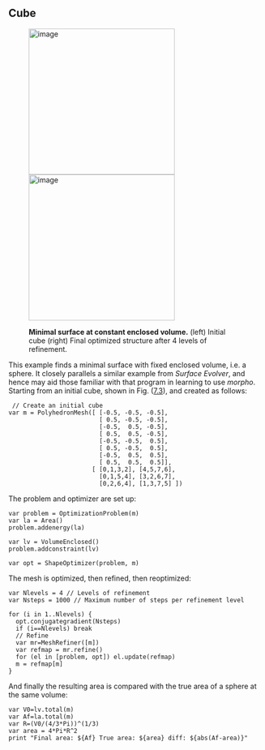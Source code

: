 ## Cube

<figure id="fig:Cube">
<div class="centering">
<p><img src="../Figures/ExamplesChapter/cube/cube-init.png"
style="width:3in" alt="image" /><img
src="../Figures/ExamplesChapter/cube/cube.png" style="width:3in"
alt="image" /></p>
</div>
<figcaption><strong><span id="fig:Cube" label="fig:Cube"></span>Minimal
surface at constant enclosed volume.</strong> (left) Initial cube
(right) Final optimized structure after 4 levels of
refinement.</figcaption>
</figure>

This example finds a minimal surface with fixed enclosed volume, i.e. a
sphere. It closely parallels a similar example from *Surface Evolver*,
and hence may aid those familiar with that program in learning to use
*morpho*. Starting from an initial cube, shown in Fig.
([7.3](#fig:Cube)), and
created as follows:

     // Create an initial cube
    var m = PolyhedronMesh([ [-0.5, -0.5, -0.5],
                             [ 0.5, -0.5, -0.5],
                             [-0.5,  0.5, -0.5],
                             [ 0.5,  0.5, -0.5],
                             [-0.5, -0.5,  0.5],
                             [ 0.5, -0.5,  0.5],
                             [-0.5,  0.5,  0.5],
                             [ 0.5,  0.5,  0.5]],
                           [ [0,1,3,2], [4,5,7,6],
                             [0,1,5,4], [3,2,6,7],
                             [0,2,6,4], [1,3,7,5] ])

The problem and optimizer are set up:

    var problem = OptimizationProblem(m)
    var la = Area()
    problem.addenergy(la)

    var lv = VolumeEnclosed()
    problem.addconstraint(lv)

    var opt = ShapeOptimizer(problem, m)

The mesh is optimized, then refined, then reoptimized:

    var Nlevels = 4 // Levels of refinement
    var Nsteps = 1000 // Maximum number of steps per refinement level

    for (i in 1..Nlevels) {
      opt.conjugategradient(Nsteps)
      if (i==Nlevels) break
      // Refine
      var mr=MeshRefiner([m])
      var refmap = mr.refine()
      for (el in [problem, opt]) el.update(refmap)
      m = refmap[m]
    }

And finally the resulting area is compared with the true area of a
sphere at the same volume:

    var V0=lv.total(m)
    var Af=la.total(m)
    var R=(V0/(4/3*Pi))^(1/3)
    var area = 4*Pi*R^2
    print "Final area: ${Af} True area: ${area} diff: ${abs(Af-area)}"

